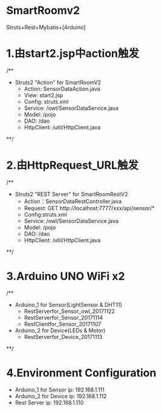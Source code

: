 # SmartRoomv2
Struts+Rest+Mybatis+[Arduino]

# 1.由start2.jsp中action触发

/**
 * Struts2 "Action" for SmartRoomV2
    - Action: SensorDataAction.java
    - View: start2.jsp
    - Config: struts.xml
    - Service: /owl/SensorDataService.java
    - Model: /pojo
    - DAO: /dao
    - HttpClient: /util/HttpClient.java
    
 **/
 
 
 # 2.由HttpRequest_URL触发
 
 /**
 * Struts2 "REST Server" for SmartRoomRestV2
    - Action：SensorDataRestController.java
    - Request: GET http://localhost:7777/xxx/api/sensor/*
    - Config:struts.xml
    - Service: /owl/SensorDataService.java
    - Model: /pojo
    - DAO: /dao
    - HttpClient: /util/HttpClient.java
    
 **/

# 3.Arduino UNO WiFi x2

/**
* Arduino_1 for Sensor(LightSensor & DHT11)
    - RestServerfor_Sensor_owl_20171122
    - RestServerfor_Sensor_20171114
    - RestClientfor_Sensor_20171107
* Arduino_2 for Device(LEDs & Motor)
    - RestServerfor_Device_20171113
    
**/

# 4.Environment Configuration 
- Arduino_1 for Sensor ip: 192.168.1.111
- Arduino_2 for Device ip: 192.168.1.112
- Rest Server ip: 192.168.1.110
